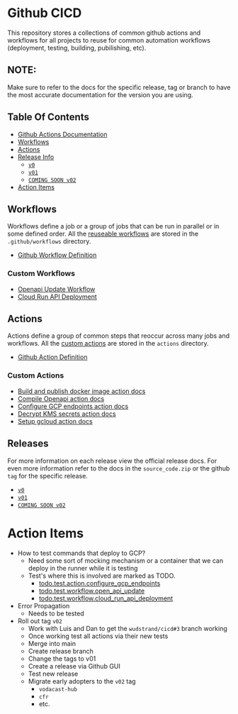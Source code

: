 # Github CICD 
This repository stores a collections of common github actions and workflows for all projects to reuse for common automation workflows (deployment, testing, building, pubilishing, etc). 

## NOTE:
Make sure to refer to the docs for the specific release, tag or branch to have the most accurate documentation for the version you are using.

## Table Of Contents
* [Github Actions Documentation](https://docs.github.com/en/actions)
* [Workflows](#workflows)
* [Actions](#actions)
* [Release Info](#releases)
  * [`v0`](https://github.com/Auddia/cicd/releases/tag/v0)
  * [`v01`](https://github.com/Auddia/cicd/releases/tag/v01)
  * [`COMING SOON v02`](https://github.com/Auddia/cicd/releases/tag/v02)
* [Action Items]()

## Workflows
Workflows define a job or a group of jobs that can be run in parallel or in some defined order. All the 
[reuseable workflows](https://docs.github.com/en/actions/using-workflows/reusing-workflows) are stored in the `.github/workflows` directory.

* [Github Workflow Definition](https://docs.github.com/en/actions/learn-github-actions/understanding-github-actions#workflows)

### Custom Workflows
* [Openapi Update Workflow](./docs/workflows/openapi_update.md)
* [Cloud Run API Deployment](./docs/workflows/cloud_run_api_deployment.md)


## Actions
Actions define a group of common steps that reoccur across many jobs and workflows. All the 
[custom actions](https://docs.github.com/en/actions/creating-actions/about-custom-actions) are stored in the `actions` directory.

* [Github Action Definition](https://docs.github.com/en/actions/learn-github-actions/understanding-github-actions#actions)

### Custom Actions
* [Build and publish docker image action docs](./actions/build_and_publish_image/README.md)
* [Compile Openapi action docs](./actions/compile_openapi/README.md)
* [Configure GCP endpoints action docs](./actions/configure_gcp_endpoints/README.md)
* [Decrypt KMS secrets action docs](./actions/decrypt_kms_secrets/README.md)
* [Setup gcloud action docs](./actions/setup_gcloud/README.md)

## Releases
For more information on each release view the official release docs. For even more information refer to the docs in the `source_code.zip` or the github `tag` for the specific release.
  * [`v0`](./docs/releases/v0.md)
  * [`v01`](./docs/releases/v01.md)
  * [`COMING SOON v02`](./docs/releases/v02.md)


# Action Items
* How to test commands that deploy to GCP?
  * Need some sort of mocking mechanism or a container that we can deploy in the runner while it is testing
  * Test's where this is involved are marked as TODO.
    * [todo.test.action.configure_gcp_endpoints](./.github/workflows/todo.test.action.configure_gcp_endpoints.yml)
    * [todo.test.workflow.open_api_update](./.github/workflows/todo.test.workflow.open_api_update.yml)
    * [todo.test.workflow.cloud_run_api_deployment](./.github/workflows/todo.test.workflow.cloud_run_api_deployment.yml)
* Error Propagation
  * Needs to be tested
* Roll out tag `v02`
  * Work with Luis and Dan to get the `wudstrand/cicd#3` branch working
  * Once working test all actions via their new tests
  * Merge into main
  * Create release branch
  * Change the tags to v01
  * Create a release via Github GUI
  * Test new release
  * Migrate early adopters to the `v02` tag
    * `vodacast-hub`
    * `cfr`
    * etc.
    

